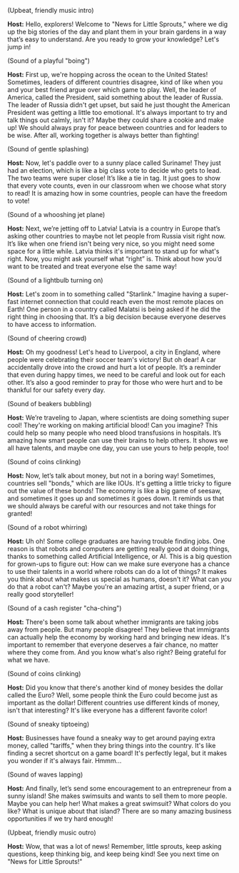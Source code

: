 (Upbeat, friendly music intro)

**Host:** Hello, explorers! Welcome to "News for Little Sprouts," where we dig up the big stories of the day and plant them in your brain gardens in a way that’s easy to understand. Are you ready to grow your knowledge? Let's jump in!

(Sound of a playful "boing")

**Host:** First up, we're hopping across the ocean to the United States! Sometimes, leaders of different countries disagree, kind of like when you and your best friend argue over which game to play. Well, the leader of America, called the President, said something about the leader of Russia. The leader of Russia didn't get upset, but said he just thought the American President was getting a little too emotional. It's always important to try and talk things out calmly, isn't it? Maybe they could share a cookie and make up! We should always pray for peace between countries and for leaders to be wise. After all, working together is always better than fighting!

(Sound of gentle splashing)

**Host:** Now, let's paddle over to a sunny place called Suriname! They just had an election, which is like a big class vote to decide who gets to lead. The two teams were super close! It’s like a tie in tag. It just goes to show that every vote counts, even in our classroom when we choose what story to read! It is amazing how in some countries, people can have the freedom to vote!

(Sound of a whooshing jet plane)

**Host:** Next, we’re jetting off to Latvia! Latvia is a country in Europe that’s asking other countries to maybe not let people from Russia visit right now. It’s like when one friend isn't being very nice, so you might need some space for a little while. Latvia thinks it's important to stand up for what's right. Now, you might ask yourself what “right” is. Think about how you’d want to be treated and treat everyone else the same way!

(Sound of a lightbulb turning on)

**Host:** Let's zoom in to something called "Starlink." Imagine having a super-fast internet connection that could reach even the most remote places on Earth! One person in a country called Malatsi is being asked if he did the right thing in choosing that. It’s a big decision because everyone deserves to have access to information.

(Sound of cheering crowd)

**Host:** Oh my goodness! Let's head to Liverpool, a city in England, where people were celebrating their soccer team's victory! But oh dear! A car accidentally drove into the crowd and hurt a lot of people. It’s a reminder that even during happy times, we need to be careful and look out for each other. It’s also a good reminder to pray for those who were hurt and to be thankful for our safety every day.

(Sound of beakers bubbling)

**Host:** We’re traveling to Japan, where scientists are doing something super cool! They're working on making artificial blood! Can you imagine? This could help so many people who need blood transfusions in hospitals. It’s amazing how smart people can use their brains to help others. It shows we all have talents, and maybe one day, you can use yours to help people, too!

(Sound of coins clinking)

**Host:** Now, let’s talk about money, but not in a boring way! Sometimes, countries sell "bonds," which are like IOUs. It's getting a little tricky to figure out the value of these bonds! The economy is like a big game of seesaw, and sometimes it goes up and sometimes it goes down. It reminds us that we should always be careful with our resources and not take things for granted!

(Sound of a robot whirring)

**Host:** Uh oh! Some college graduates are having trouble finding jobs. One reason is that robots and computers are getting really good at doing things, thanks to something called Artificial Intelligence, or AI. This is a big question for grown-ups to figure out: How can we make sure everyone has a chance to use their talents in a world where robots can do a lot of things? It makes you think about what makes us special as humans, doesn't it? What can *you* do that a robot can't? Maybe you're an amazing artist, a super friend, or a really good storyteller!

(Sound of a cash register "cha-ching")

**Host:** There's been some talk about whether immigrants are taking jobs away from people. But many people disagree! They believe that immigrants can actually help the economy by working hard and bringing new ideas. It's important to remember that everyone deserves a fair chance, no matter where they come from. And you know what's also right? Being grateful for what we have.

(Sound of coins clinking)

**Host:** Did you know that there's another kind of money besides the dollar called the Euro? Well, some people think the Euro could become just as important as the dollar! Different countries use different kinds of money, isn't that interesting? It's like everyone has a different favorite color!

(Sound of sneaky tiptoeing)

**Host:** Businesses have found a sneaky way to get around paying extra money, called "tariffs," when they bring things into the country. It's like finding a secret shortcut on a game board! It's perfectly legal, but it makes you wonder if it's always fair. Hmmm...

(Sound of waves lapping)

**Host:** And finally, let’s send some encouragement to an entrepreneur from a sunny island! She makes swimsuits and wants to sell them to more people. Maybe you can help her! What makes a great swimsuit? What colors do you like? What is unique about that island? There are so many amazing business opportunities if we try hard enough!

(Upbeat, friendly music outro)

**Host:** Wow, that was a lot of news! Remember, little sprouts, keep asking questions, keep thinking big, and keep being kind! See you next time on "News for Little Sprouts!"

